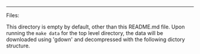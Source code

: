 ---

Files:

This directory is empty by default, other than this README.md file.
Upon running the `make data` for the top level directory, the data will be downloaded using 'gdown' and decompressed with the following dictory structure.
